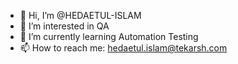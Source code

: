 - 👋 Hi, I’m @HEDAETUL-ISLAM
- 👀 I’m interested in QA
- 🌱 I’m currently learning Automation Testing
- 📫 How to reach me: hedaetul.islam@tekarsh.com
<!-- - 💞️ I’m looking to collaborate on ... -->

<!---
HEDAETUL-ISLAM/HEDAETUL-ISLAM is a ✨ special ✨ repository because its `README.md` (this file) appears on your GitHub profile.
You can click the Preview link to take a look at your changes.
--->
